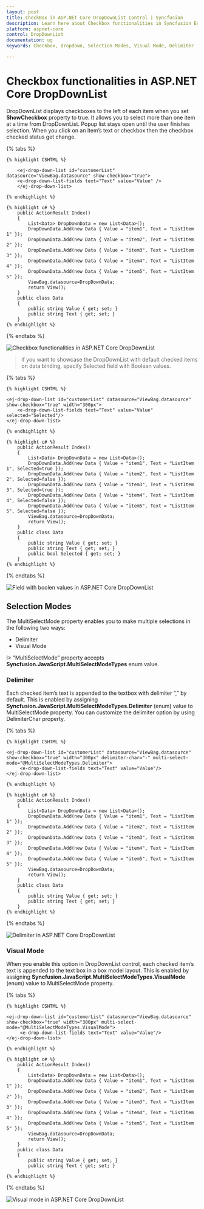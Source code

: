 ```yaml
---
layout: post
title: CheckBox in ASP.NET Core DropDownList Control | Syncfusion
description: Learn here about Checkbox functionalities in Syncfusion Essential ASP.NET Cor DropDown List Control, its elements, and more.
platform: aspnet-core
control: DropDownList
documentation: ug
keywords: Checkbox, dropdown, Selection Modes, Visual Mode, Delimiter

---
```


# Checkbox functionalities in ASP.NET Core DropDownList

DropDownList displays checkboxes to the left of each item when you set <b>ShowCheckbox</b> property to true. It allows you to select more than one item at a time from DropDownList. Popup list stays open until the user finishes selection. When you click on an item’s text or checkbox then the checkbox checked status get change.

{% tabs %}

	{% highlight CSHTML %}

        <ej-drop-down-list id="customerList" datasource="ViewBag.datasource" show-checkbox="true">
        <e-drop-down-list-fields text="Text" value="Value" />
        </ej-drop-down-list>

	{% endhighlight %}
    
    {% highlight c# %}
        public ActionResult Index()
        {
            List<Data> DropDownData = new List<Data>();
            DropDownData.Add(new Data { Value = "item1", Text = "ListItem 1" });
            DropDownData.Add(new Data { Value = "item2", Text = "ListItem 2" });
            DropDownData.Add(new Data { Value = "item3", Text = "ListItem 3" });
            DropDownData.Add(new Data { Value = "item4", Text = "ListItem 4" });
            DropDownData.Add(new Data { Value = "item5", Text = "ListItem 5" });
            ViewBag.datasource=DropDownData;
            return View();
        }
        public class Data
        {
            public string Value { get; set; }
            public string Text { get; set; }
        }
    {% endhighlight %}
    
{% endtabs %}

![Checkbox functionalities in ASP.NET Core DropDownList](Checkbox_images/Checkbox_img1.png)

> if you want to showcase the DropDownList with default checked items on data binding, specify Selected field with Boolean values.

{% tabs %}

	{% highlight CSHTML %}
      
    <ej-drop-down-list id="customerList" datasource="ViewBag.datasource" show-checkbox="true" width="300px">
        <e-drop-down-list-fields text="Text" value="Value" selected="Selected"/>
    </ej-drop-down-list>

	{% endhighlight %}
    
    {% highlight c# %}
        public ActionResult Index()
        {
            List<Data> DropDownData = new List<Data>();
            DropDownData.Add(new Data { Value = "item1", Text = "ListItem 1", Selected=true });
            DropDownData.Add(new Data { Value = "item2", Text = "ListItem 2", Selected=false });
            DropDownData.Add(new Data { Value = "item3", Text = "ListItem 3", Selected=true });
            DropDownData.Add(new Data { Value = "item4", Text = "ListItem 4", Selected=false });
            DropDownData.Add(new Data { Value = "item5", Text = "ListItem 5", Selected=false });
            ViewBag.datasource=DropDownData;
            return View();
        }
        public class Data
        {
            public string Value { get; set; }
            public string Text { get; set; }
            public bool Selected { get; set; }
        }
    {% endhighlight %}
    
{% endtabs %}

![Field with boolen values in ASP.NET Core DropDownList](Checkbox_images/Checkbox_img2.png)

## Selection Modes

The MultiSelectMode property enables you to make multiple selections in the following two ways:

* Delimiter 
* Visual Mode

I> “MultiSelectMode” property accepts **Syncfusion.JavaScript.MultiSelectModeTypes** enum value.

### Delimiter

Each checked item’s text is appended to the textbox with delimiter “,” by default. This is enabled by assigning **Syncfusion.JavaScript.MultiSelectModeTypes.Delimiter** (enum) value to MultiSelectMode property. You can customize the delimiter option by using DelimiterChar property.

{% tabs %}

	{% highlight CSHTML %}

    <ej-drop-down-list id="customerList" datasource="ViewBag.datasource" show-checkbox="true" width="300px" delimiter-char="-" multi-select-mode="@MultiSelectModeTypes.Delimiter">
         <e-drop-down-list-fields text="Text" value="Value"/>
    </ej-drop-down-list>

	{% endhighlight %}
    
    {% highlight c# %}
        public ActionResult Index()
        {
            List<Data> DropDownData = new List<Data>();
            DropDownData.Add(new Data { Value = "item1", Text = "ListItem 1" });
            DropDownData.Add(new Data { Value = "item2", Text = "ListItem 2" });
            DropDownData.Add(new Data { Value = "item3", Text = "ListItem 3" });
            DropDownData.Add(new Data { Value = "item4", Text = "ListItem 4" });
            DropDownData.Add(new Data { Value = "item5", Text = "ListItem 5" });
            ViewBag.datasource=DropDownData;
            return View();
        }
        public class Data
        {
            public string Value { get; set; }
            public string Text { get; set; }
        }
    {% endhighlight %}
    
{% endtabs %}

![Delimiter in ASP.NET Core DropDownList](Checkbox_images/Checkbox_img3.png)

### Visual Mode

When you enable this option in DropDownList control, each checked item’s text is appended to the text box in a box model layout. This is enabled by assigning **Syncfusion.JavaScript.MultiSelectModeTypes.VisualMode** (enum) value to MultiSelectMode property.

{% tabs %}

	{% highlight CSHTML %}
       
    <ej-drop-down-list id="customerList" datasource="ViewBag.datasource" show-checkbox="true" width="300px" multi-select-mode="@MultiSelectModeTypes.VisualMode">
         <e-drop-down-list-fields text="Text" value="Value"/>
    </ej-drop-down-list>

	{% endhighlight %}
    
    {% highlight c# %}
        public ActionResult Index()
        {
            List<Data> DropDownData = new List<Data>();
            DropDownData.Add(new Data { Value = "item1", Text = "ListItem 1" });
            DropDownData.Add(new Data { Value = "item2", Text = "ListItem 2" });
            DropDownData.Add(new Data { Value = "item3", Text = "ListItem 3" });
            DropDownData.Add(new Data { Value = "item4", Text = "ListItem 4" });
            DropDownData.Add(new Data { Value = "item5", Text = "ListItem 5" });
            ViewBag.datasource=DropDownData;
            return View();
        }
        public class Data
        {
            public string Value { get; set; }
            public string Text { get; set; }
        }
    {% endhighlight %}
    
{% endtabs %}

![Visual mode in ASP.NET Core DropDownList](Checkbox_images/Checkbox_img4.png)